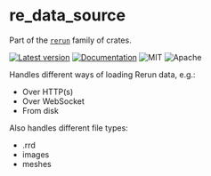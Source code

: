 # re_data_source

Part of the [`rerun`](https://github.com/rerun-io/rerun) family of crates.

[![Latest version](https://img.shields.io/crates/v/re_data_source.svg)](https://crates.io/crates/re_data_source)
[![Documentation](https://docs.rs/re_data_source/badge.svg)](https://docs.rs/re_data_source)
![MIT](https://img.shields.io/badge/license-MIT-blue.svg)
![Apache](https://img.shields.io/badge/license-Apache-blue.svg)

Handles different ways of loading Rerun data, e.g.:
* Over HTTP(s)
* Over WebSocket
* From disk

Also handles different file types:
* .rrd
* images
* meshes
